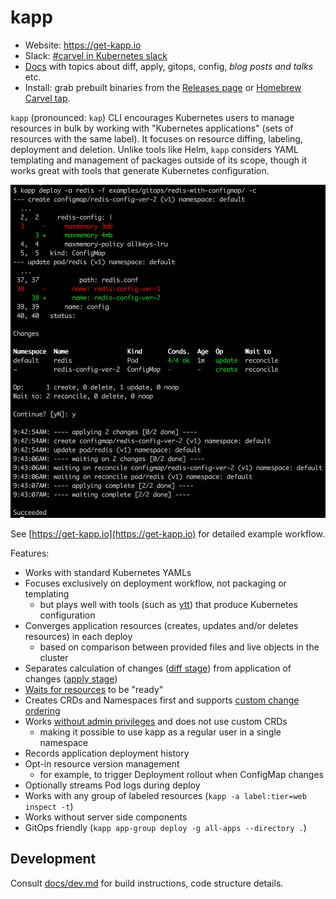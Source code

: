 # kapp

- Website: https://get-kapp.io
- Slack: [#carvel in Kubernetes slack](https://slack.kubernetes.io)
- [Docs](docs/README.md) with topics about diff, apply, gitops, config, _blog posts and talks_ etc.
- Install: grab prebuilt binaries from the [Releases page](https://github.com/vmware-tanzu/carvel-kapp/releases) or [Homebrew Carvel tap](https://github.com/vmware-tanzu/homebrew-carvel).

`kapp` (pronounced: `kap`) CLI encourages Kubernetes users to manage resources in bulk by working with "Kubernetes applications" (sets of resources with the same label). It focuses on resource diffing, labeling, deployment and deletion. Unlike tools like Helm, `kapp` considers YAML templating and management of packages outside of its scope, though it works great with tools that generate Kubernetes configuration.

![](docs/kapp-deploy-screenshot.png)

See [https://get-kapp.io](https://get-kapp.io) for detailed example workflow.

Features:

- Works with standard Kubernetes YAMLs
- Focuses exclusively on deployment workflow, not packaging or templating
  - but plays well with tools (such as [ytt](https://get-ytt.io)) that produce Kubernetes configuration
- Converges application resources (creates, updates and/or deletes resources) in each deploy
  - based on comparison between provided files and live objects in the cluster
- Separates calculation of changes ([diff stage](docs/diff.md)) from application of changes ([apply stage](docs/apply.md))
- [Waits for resources](docs/apply-waiting.md) to be "ready"
- Creates CRDs and Namespaces first and supports [custom change ordering](docs/apply-ordering.md)
- Works [without admin privileges](docs/rbac.md) and does not use custom CRDs
  - making it possible to use kapp as a regular user in a single namespace
- Records application deployment history
- Opt-in resource version management
  - for example, to trigger Deployment rollout when ConfigMap changes
- Optionally streams Pod logs during deploy
- Works with any group of labeled resources (`kapp -a label:tier=web inspect -t`)
- Works without server side components
- GitOps friendly (`kapp app-group deploy -g all-apps --directory .`)

## Development

Consult [docs/dev.md](docs/dev.md) for build instructions, code structure details.
